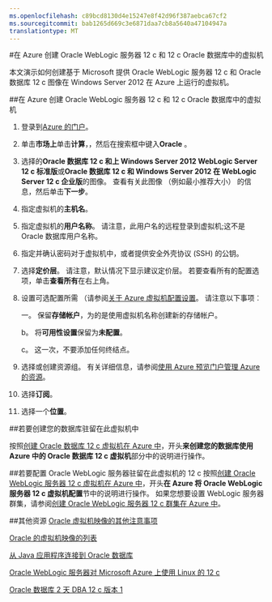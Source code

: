 ```yaml
---
ms.openlocfilehash: c89bcd8130d4e15247e8f42d96f387aebca67cf2
ms.sourcegitcommit: bab1265d669c3e6871daa7cb8a5640a47104947a
translationtype: MT
---
```

<properties title="Creating an Oracle WebLogic Server 12c and Oracle Database 12c virtual machine in Azure" pageTitle="在 Azure 创建 Oracle WebLogic 服务器 12 c 和 12 c Oracle 数据库中的虚拟机" description="通过创建 Oracle WebLogic 服务器 12 c 和 Windows Server 2012 中 Microsoft Azure 上运行 Oracle 数据库 12 c 图像的示例步骤。" services="virtual-machines" authors="bbenz" documentationCenter=""/>
<tags ms.service="virtual-machines" ms.devlang="na" ms.topic="article" ms.tgt_pltfrm="na" ms.workload="infrastructure-services" ms.date="06/22/2015" ms.author="bbenz" />

#在 Azure 创建 Oracle WebLogic 服务器 12 c 和 12 c Oracle 数据库中的虚拟机

本文演示如何创建基于 Microsoft 提供 Oracle WebLogic 服务器 12 c 和 Oracle 数据库 12 c 图像在 Windows Server 2012 在 Azure 上运行的虚拟机。

##在 Azure 创建 Oracle WebLogic 服务器 12 c 和 12 c Oracle 数据库中的虚拟机

1. 登录到[Azure 的门户](https://ms.portal.azure.com/)。

2.  单击**市场上**单击**计算**，，然后在搜索框中键入**Oracle** 。

3.  选择的**Oracle 数据库 12 c 和上 Windows Server 2012 WebLogic Server 12 c 标准版**或**Oracle 数据库 12 c 和 Windows Server 2012 在 WebLogic Server 12 c 企业版**的图像。 查看有关此图像 （例如最小推荐大小） 的信息，然后单击**下一步**。

4.  指定虚拟机的**主机名**。

5.  指定虚拟机的**用户名称**。 请注意，此用户名的远程登录到虚拟机;这不是 Oracle 数据库用户名称。

6.  指定并确认密码对于虚拟机中，或者提供安全外壳协议 (SSH) 的公钥。

7.  选择**定价层**。  请注意，默认情况下显示建议定价层。 若要查看所有的配置选项，单击**查看所有**在右上角。

8. 设置可选配置所需 （请参阅[关于 Azure 虚拟机配置设置](https://msdn.microsoft.com/library/azure/dn763935.aspx)。 请注意以下事项︰

    一。 保留**存储帐户**，为的是使用虚拟机名称创建新的存储帐户。

    b。 将**可用性设置**保留为**未配置**。

    c。 这一次，不要添加任何终结点。

9.  选择或创建资源组。 有关详细信息，请参阅[使用 Azure 预览门户管理 Azure 的资源](resource-group-portal.md)。

10. 选择**订阅**。

11. 选择一个**位置**。


##若要创建您的数据库驻留在此虚拟机中

按照[创建 Oracle 数据库 12 c 虚拟机在 Azure 中](virtual-machines-creating-oracle-database-virtual-machine.md)，开头**来创建您的数据库使用 Azure 中的 Oracle 数据库 12 c 虚拟机**部分中的说明进行操作。

##若要配置 Oracle WebLogic 服务器驻留在此虚拟机的 12 c
按照[创建 Oracle WebLogic 服务器 12 c 虚拟机在 Azure 中](virtual-machines-creating-oracle-webLogic-server-12c-virtual-machine.md)，开头**在 Azure 将 Oracle WebLogic 服务器 12 c 虚拟机配置**节中的说明进行操作。 如果您想要设置 WebLogic 服务器群集，请参阅[创建 Oracle WebLogic 服务器 12 c 群集在 Azure 中](virtual-machines-creating-oracle-webLogic-server-12c-cluster.md)。

##其他资源
[Oracle 虚拟机映像的其他注意事项](miscellaneous-considerations-for-oracle-virtual-machine-images-new-article.md)

[Oracle 的虚拟机映像的列表](virtual-machines-oracle-list-oracle-virtual-machine-images.md)

[从 Java 应用程序连接到 Oracle 数据库](http://docs.oracle.com/cd/E11882_01/appdev.112/e12137/getconn.htm#TDPJD136)

[Oracle WebLogic 服务器对 Microsoft Azure 上使用 Linux 的 12 c](http://www.oracle.com/technetwork/middleware/weblogic/learnmore/oracle-weblogic-on-azure-wp-2020930.pdf)

[Oracle 数据库 2 天 DBA 12 c 版本 1](http://docs.oracle.com/cd/E16655_01/server.121/e17643/toc.htm)
